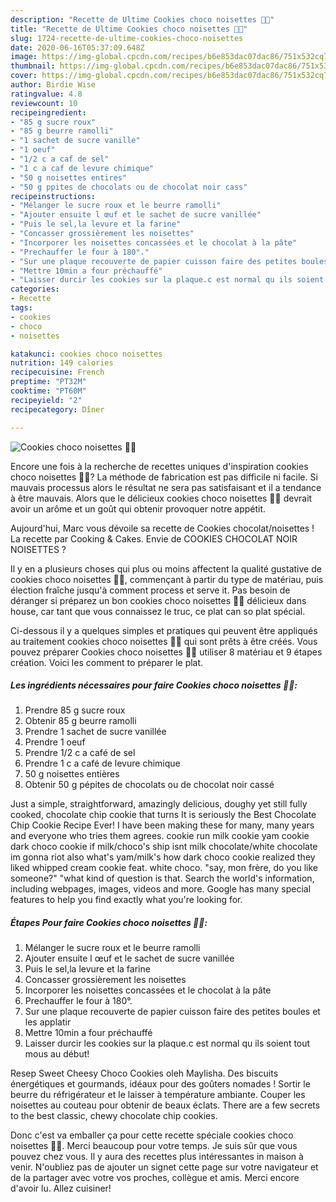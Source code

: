 ```yaml
---
description: "Recette de Ultime Cookies choco noisettes 🍪🍫"
title: "Recette de Ultime Cookies choco noisettes 🍪🍫"
slug: 1724-recette-de-ultime-cookies-choco-noisettes
date: 2020-06-16T05:37:09.648Z
image: https://img-global.cpcdn.com/recipes/b6e853dac07dac86/751x532cq70/cookies-choco-noisettes-🍪🍫-photo-principale-de-la-recette.jpg
thumbnail: https://img-global.cpcdn.com/recipes/b6e853dac07dac86/751x532cq70/cookies-choco-noisettes-🍪🍫-photo-principale-de-la-recette.jpg
cover: https://img-global.cpcdn.com/recipes/b6e853dac07dac86/751x532cq70/cookies-choco-noisettes-🍪🍫-photo-principale-de-la-recette.jpg
author: Birdie Wise
ratingvalue: 4.8
reviewcount: 10
recipeingredient:
- "85 g sucre roux"
- "85 g beurre ramolli"
- "1 sachet de sucre vanille"
- "1 oeuf"
- "1/2 c a caf de sel"
- "1 c a caf de levure chimique"
- "50 g noisettes entires"
- "50 g ppites de chocolats ou de chocolat noir cass"
recipeinstructions:
- "Mélanger le sucre roux et le beurre ramolli"
- "Ajouter ensuite l œuf et le sachet de sucre vanillée"
- "Puis le sel,la levure et la farine"
- "Concasser grossièrement les noisettes"
- "Incorporer les noisettes concassées et le chocolat à la pâte"
- "Prechauffer le four à 180°."
- "Sur une plaque recouverte de papier cuisson faire des petites boules et les applatir"
- "Mettre 10min a four préchauffé"
- "Laisser durcir les cookies sur la plaque.c est normal qu ils soient tout mous au début!"
categories:
- Recette
tags:
- cookies
- choco
- noisettes

katakunci: cookies choco noisettes 
nutrition: 149 calories
recipecuisine: French
preptime: "PT32M"
cooktime: "PT60M"
recipeyield: "2"
recipecategory: Dîner

---
```



![Cookies choco noisettes 🍪🍫](https://img-global.cpcdn.com/recipes/b6e853dac07dac86/751x532cq70/cookies-choco-noisettes-🍪🍫-photo-principale-de-la-recette.jpg)

Encore une fois à la recherche de recettes uniques d'inspiration cookies choco noisettes 🍪🍫? La méthode de fabrication est pas difficile ni facile. Si mauvais processus alors le résultat ne sera pas satisfaisant et il a tendance à être mauvais. Alors que le délicieux cookies choco noisettes 🍪🍫 devrait avoir un arôme et un goût qui obtenir provoquer notre appétit.

Aujourd&#39;hui, Marc vous dévoile sa recette de Cookies chocolat/noisettes ! La recette par Cooking &amp; Cakes. Envie de COOKIES CHOCOLAT NOIR NOISETTES ?

Il y en a plusieurs choses qui plus ou moins affectent la qualité gustative de cookies choco noisettes 🍪🍫, commençant à partir du type de matériau, puis élection fraîche jusqu'à comment process et serve it. Pas besoin de déranger si préparez un bon cookies choco noisettes 🍪🍫 délicieux dans house, car tant que vous connaissez le truc, ce plat can so plat spécial.


Ci-dessous il y a quelques simples et pratiques qui peuvent être appliqués au traitement cookies choco noisettes 🍪🍫 qui sont prêts à être créés. Vous pouvez préparer Cookies choco noisettes 🍪🍫 utiliser 8 matériau et 9 étapes création. Voici les comment to préparer le plat.

<!--inarticleads1-->

##### Les ingrédients nécessaires pour faire Cookies choco noisettes 🍪🍫:

1. Prendre 85 g sucre roux
1. Obtenir 85 g beurre ramolli
1. Prendre 1 sachet de sucre vanillée
1. Prendre 1 oeuf
1. Prendre 1/2 c a café de sel
1. Prendre 1 c a café de levure chimique
1.  50 g noisettes entières
1. Obtenir 50 g pépites de chocolats ou de chocolat noir cassé


Just a simple, straightforward, amazingly delicious, doughy yet still fully cooked, chocolate chip cookie that turns It is seriously the Best Chocolate Chip Cookie Recipe Ever! I have been making these for many, many years and everyone who tries them agrees. cookie run milk cookie yam cookie dark choco cookie if milk/choco&#39;s ship isnt milk chocolate/white chocolate im gonna riot also what&#39;s yam/milk&#39;s how dark choco cookie realized they liked whipped cream cookie feat. white choco. &#34;say, mon frère, do you like someone?&#34; &#34;what kind of question is that. Search the world&#39;s information, including webpages, images, videos and more. Google has many special features to help you find exactly what you&#39;re looking for. 

<!--inarticleads2-->

##### Étapes Pour faire Cookies choco noisettes 🍪🍫:

1. Mélanger le sucre roux et le beurre ramolli
1. Ajouter ensuite l œuf et le sachet de sucre vanillée
1. Puis le sel,la levure et la farine
1. Concasser grossièrement les noisettes
1. Incorporer les noisettes concassées et le chocolat à la pâte
1. Prechauffer le four à 180°.
1. Sur une plaque recouverte de papier cuisson faire des petites boules et les applatir
1. Mettre 10min a four préchauffé
1. Laisser durcir les cookies sur la plaque.c est normal qu ils soient tout mous au début!


Resep Sweet Cheesy Choco Cookies oleh Maylisha. Des biscuits énergétiques et gourmands, idéaux pour des goûters nomades ! Sortir le beurre du réfrigérateur et le laisser à température ambiante. Couper les noisettes au couteau pour obtenir de beaux éclats. There are a few secrets to the best classic, chewy chocolate chip cookies. 


Donc c'est va emballer ça pour cette recette spéciale cookies choco noisettes 🍪🍫. Merci beaucoup pour votre temps. Je suis sûr que vous pouvez chez vous. Il y aura des recettes plus  intéressantes in maison à venir. N'oubliez pas de ajouter un signet cette page sur votre navigateur et de la partager avec votre vos proches, collègue et amis. Merci encore d'avoir lu. Allez cuisiner!
